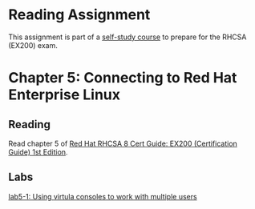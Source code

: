 # Reading Assignment
This assignment is part of a [self-study course](../README.md) to prepare for the RHCSA (EX200) exam.
# Chapter 5: Connecting to Red Hat Enterprise Linux

## Reading
Read chapter 5 of [Red Hat RHCSA 8 Cert Guide: EX200 (Certification Guide) 1st Edition](https://www.amazon.com/Red-RHCSA-Cert-Guide-Certification-dp-0135938139/dp/0135938139).
## Labs
[lab5-1: Using virtula consoles to work with multiple users](lab5-1.md)</br>
